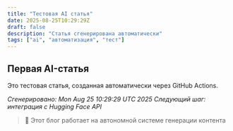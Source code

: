 ```yaml
---
title: "Тестовая AI статья"
date: 2025-08-25T10:29:29Z
draft: false
description: "Статья сгенерирована автоматически"
tags: ["ai", "автоматизация", "тест"]
---
```


## Первая AI-статья

Это тестовая статья, созданная автоматически через GitHub Actions.

*Сгенерировано: Mon Aug 25 10:29:29 UTC 2025*
*Следующий шаг: интеграция с Hugging Face API*

> 🚀 Этот блог работает на автономной системе генерации контента
